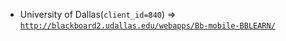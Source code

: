  - University of Dallas(`client_id=840`) => [`http://blackboard2.udallas.edu/webapps/Bb-mobile-BBLEARN/`](http://blackboard2.udallas.edu/webapps/Bb-mobile-BBLEARN/)

